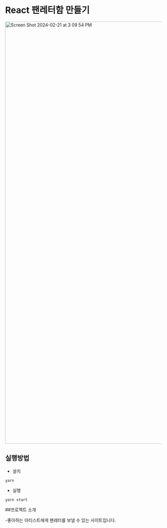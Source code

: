 # React 팬레터함 만들기
<img width="1359" alt="Screen Shot 2024-02-21 at 3 09 54 PM" src="https://github.com/brownrice0916/advanced-fan-letter-site/assets/154405976/0cb75588-fe9f-4593-8ec3-21363b8da5c4">

## 실행방법

- 설치

```
yarn
```

- 실행

```
yarn start
```

##프로젝트 소개 

-좋아하는 아티스트에게 팬레터를 보낼 수 있는 사이트입니다.
